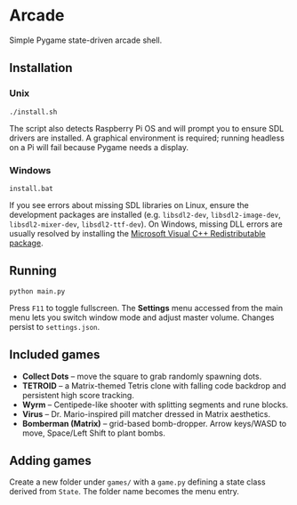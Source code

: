# Arcade

Simple Pygame state-driven arcade shell.

## Installation

### Unix
```
./install.sh
```

The script also detects Raspberry Pi OS and will prompt you to ensure SDL
drivers are installed. A graphical environment is required; running headless
on a Pi will fail because Pygame needs a display.

### Windows
```
install.bat
```

If you see errors about missing SDL libraries on Linux, ensure the
development packages are installed (e.g. `libsdl2-dev`, `libsdl2-image-dev`,
`libsdl2-mixer-dev`, `libsdl2-ttf-dev`). On Windows, missing DLL errors are
usually resolved by installing the [Microsoft Visual C++ Redistributable
package](https://learn.microsoft.com/cpp/windows/latest-supported-vc-redist).

## Running

```
python main.py
```

Press `F11` to toggle fullscreen. The **Settings** menu accessed from the main
menu lets you switch window mode and adjust master volume. Changes persist to
`settings.json`.

## Included games

* **Collect Dots** – move the square to grab randomly spawning dots.
* **TETROID** – a Matrix-themed Tetris clone with falling code backdrop and
  persistent high score tracking.
* **Wyrm** – Centipede-like shooter with splitting segments and rune blocks.
* **Virus** – Dr. Mario-inspired pill matcher dressed in Matrix aesthetics.
* **Bomberman (Matrix)** – grid-based bomb-dropper. Arrow keys/WASD to move,
  Space/Left Shift to plant bombs.

## Adding games

Create a new folder under `games/` with a `game.py` defining a state
class derived from `State`. The folder name becomes the menu entry.
